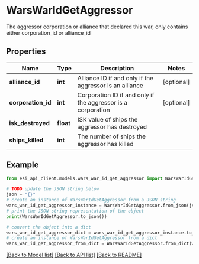 # WarsWarIdGetAggressor

The aggressor corporation or alliance that declared this war, only contains either corporation_id or alliance_id

## Properties

Name | Type | Description | Notes
------------ | ------------- | ------------- | -------------
**alliance_id** | **int** | Alliance ID if and only if the aggressor is an alliance | [optional] 
**corporation_id** | **int** | Corporation ID if and only if the aggressor is a corporation | [optional] 
**isk_destroyed** | **float** | ISK value of ships the aggressor has destroyed | 
**ships_killed** | **int** | The number of ships the aggressor has killed | 

## Example

```python
from esi_api_client.models.wars_war_id_get_aggressor import WarsWarIdGetAggressor

# TODO update the JSON string below
json = "{}"
# create an instance of WarsWarIdGetAggressor from a JSON string
wars_war_id_get_aggressor_instance = WarsWarIdGetAggressor.from_json(json)
# print the JSON string representation of the object
print(WarsWarIdGetAggressor.to_json())

# convert the object into a dict
wars_war_id_get_aggressor_dict = wars_war_id_get_aggressor_instance.to_dict()
# create an instance of WarsWarIdGetAggressor from a dict
wars_war_id_get_aggressor_from_dict = WarsWarIdGetAggressor.from_dict(wars_war_id_get_aggressor_dict)
```
[[Back to Model list]](../README.md#documentation-for-models) [[Back to API list]](../README.md#documentation-for-api-endpoints) [[Back to README]](../README.md)


